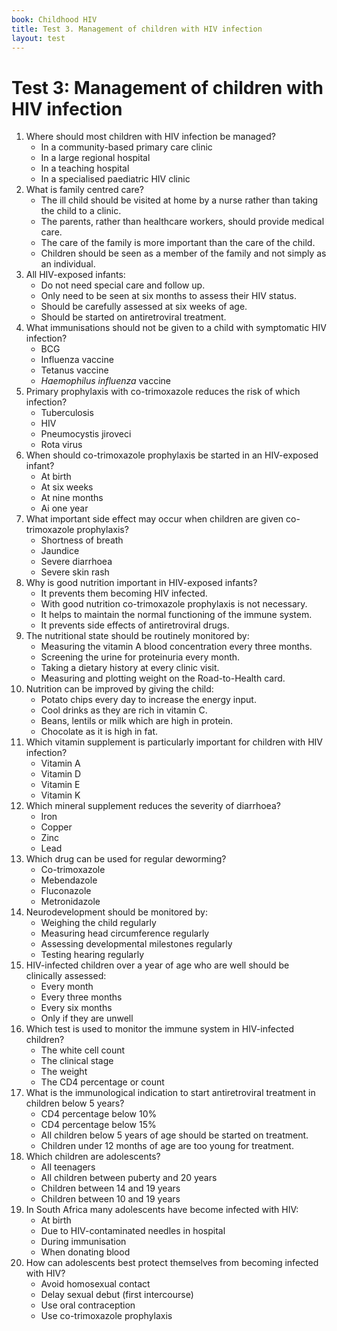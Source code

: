 ```yaml
---
book: Childhood HIV
title: Test 3. Management of children with HIV infection
layout: test
---
```


# Test 3: Management of children with HIV infection

1.	Where should most children with HIV infection be managed?
	*	In a community-based primary care clinic
	*	In a large regional hospital
	*	In a teaching hospital
	*	In a specialised paediatric HIV clinic
2.	What is family centred care?
	*	The ill child should be visited at home by a nurse rather than taking the child to a clinic.
	*	The parents, rather than healthcare workers, should provide medical care. 
	*	The care of the family is more important than the care of the child.
	*	Children should be seen as a member of the family and not simply as an individual.
3.	All HIV-exposed infants:
	*	Do not need special care and follow up.
	*	Only need to be seen at six months to assess their HIV status.
	*	Should be carefully assessed at six weeks of age.
	*	Should be started on antiretroviral treatment.
4.	What immunisations should not be given to a child with symptomatic HIV infection?
	*	BCG
	*	Influenza vaccine
	*	Tetanus vaccine
	*	*Haemophilus influenza* vaccine
5.	Primary prophylaxis with co-trimoxazole reduces the risk of which infection?
	*	Tuberculosis
	*	HIV
	*	Pneumocystis jiroveci
	*	Rota virus
6.	When should co-trimoxazole prophylaxis be started in an HIV-exposed infant?
	*	At birth
	*	At six weeks
	*	At nine months
	*	Ai one year
7.	What important side effect may occur when children are given co-trimoxazole prophylaxis?
	*	Shortness of breath
	*	Jaundice
	*	Severe diarrhoea
	*	Severe skin rash
8.	Why is good nutrition important in HIV-exposed infants?
	*	It prevents them becoming HIV infected.
	*	With good nutrition co-trimoxazole prophylaxis is not necessary.
	*	It helps to maintain the normal functioning of the immune system.
	*	It prevents side effects of antiretroviral drugs.
9.	The nutritional state should be routinely monitored by:
	*	Measuring the vitamin A blood concentration every three months.
	*	Screening the urine for proteinuria every month.
	*	Taking a dietary history at every clinic visit.
	*	Measuring and plotting weight on the Road-to-Health card.
10.	Nutrition can be improved by giving the child:
	*	Potato chips every day to increase the energy input.
	*	Cool drinks as they are rich in vitamin C.
	*	Beans, lentils or milk which are high in protein.
	*	Chocolate as it is high in fat.
11.	Which vitamin supplement is particularly important for children with HIV infection?
	*	Vitamin A
	*	Vitamin D
	*	Vitamin E
	*	Vitamin K
12.	Which mineral supplement reduces the severity of diarrhoea?
	*	Iron
	*	Copper
	*	Zinc
	*	Lead
13.	Which drug can be used for regular deworming?
	*	Co-trimoxazole
	*	Mebendazole
	*	Fluconazole
	*	Metronidazole
14.	Neurodevelopment should be monitored by:
	*	Weighing the child regularly
	*	Measuring head circumference regularly
	*	Assessing developmental milestones regularly
	*	Testing hearing regularly
15.	HIV-infected children over a year of age who are well should be clinically assessed:
	*	Every month
	*	Every three months
	*	Every six months
	*	Only if they are unwell
16.	Which test is used to monitor the immune system in HIV-infected children?
	*	The white cell count
	*	The clinical stage
	*	The weight
	*	The CD4 percentage or count
17.	What is the immunological indication to start antiretroviral treatment in children below 5 years?
	*	CD4 percentage below 10%
	*	CD4 percentage below 15%
	*	All children below 5 years of age should be started on treatment.
	*	Children under 12 months of age are too young for treatment.
18.	Which children are adolescents?
	*	All teenagers
	*	All children between puberty and 20 years
	*	Children between 14 and 19 years
	*	Children between 10 and 19 years
19.	In South Africa many adolescents have become infected with HIV:
	*	At birth
	*	Due to HIV-contaminated needles in hospital
	*	During immunisation
	*	When donating blood
20.	How can adolescents best protect themselves from becoming infected with HIV?
	*	Avoid homosexual contact
	*	Delay sexual debut (first intercourse)
	*	Use oral contraception
	*	Use co-trimoxazole prophylaxis
